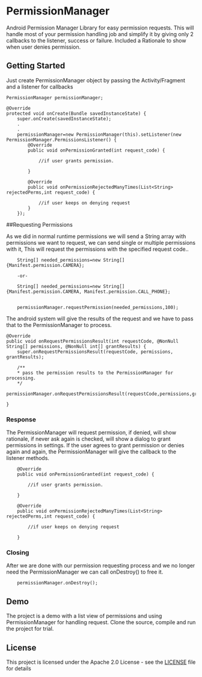 # PermissionManager
Android Permission Manager Library for easy permission requests.
This will handle most of your permission handling job and simplify it by giving only 2 callbacks to the listener, success or failure.
Included a Rationale to show when user denies permission.

## Getting Started

Just create PermissionManager object by passing the Activity/Fragment and a listener for callbacks

```
PermissionManager permissionManager;

@Override
protected void onCreate(Bundle savedInstanceState) {
	super.onCreate(savedInstanceState);
	.
	.
	permissionManager=new PermissionManager(this).setListener(new PermissionManager.PermissionsListener() {
		@Override
		public void onPermissionGranted(int request_code) {

			//if user grants permission.

		}

		@Override
		public void onPermissionRejectedManyTimes(List<String> rejectedPerms,int request_code) {

			//if user keeps on denying request
		}
	});
```

##Requesting Permissions

As we did in normal runtime permissions we will send a String array with permissions we want to request, we can send single or multiple permissions with it,
This will request the permissions with the specified request code..

```
	String[] needed_permissions=new String[]{Manifest.permission.CAMERA};

	-or-

	String[] needed_permissions=new String[]{Manifest.permission.CAMERA, Manifest.permission.CALL_PHONE};


	permissionManager.requestPermission(needed_permissions,100);

```

The android system will give the results of the request and we have to pass that to the PermissionManager to process.

```
@Override
public void onRequestPermissionsResult(int requestCode, @NonNull String[] permissions, @NonNull int[] grantResults) {
    super.onRequestPermissionsResult(requestCode, permissions, grantResults);

	/**
    * pass the permission results to the PermissionManager for processing.
    */
    permissionManager.onRequestPermissionsResult(requestCode,permissions,grantResults);

}
```

### Response

The PermissionManager will request permission, if denied, will show rationale, if never ask again is checked, will show a dialog to
grant permissions in settings. If the user agrees to grant permission or denies again and again, the PermissionManager will give the callback to the listener methods.

```
	@Override
	public void onPermissionGranted(int request_code) {

		//if user grants permission.

	}

	@Override
	public void onPermissionRejectedManyTimes(List<String> rejectedPerms,int request_code) {

		//if user keeps on denying request

	}

```


### Closing

After we are done with our permission requesting process and we no longer need the PermissionManager we can call onDestroy() to free it.

```
	permissionManager.onDestroy();
```


## Demo

The project is a demo with a list view of permissions and using PermissionManager for handling request.
Clone the source, compile and run the project for trial.


## License

This project is licensed under the Apache 2.0 License - see the [LICENSE](LICENSE) file for details
